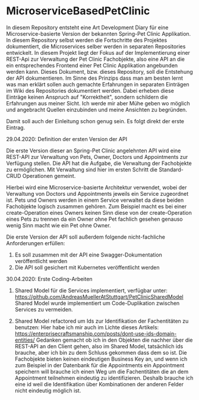# MicroserviceBasedPetClinic
In diesem Repository entsteht eine Art Development Diary für eine Microservice-basierte Version der bekannten Spring-Pet Clinic 
Applikation. In diesem Repository selbst werden die Fortschritte des Projektes dokumentiert, die Microservices selber werden in 
separaten Repositories entwickelt. In diesem Projekt liegt der Fokus auf der Implementierung einer REST-Api zur Verwaltung der Pet Clinic 
Fachobjekte, also eine API an die ein entsprechendes Frontend einer Pet Clinic Applikation angebunden werden kann. Dieses Dokument, bzw. 
dieses Repository, soll die Entstehung der API dokumentieren. Im Sinne des Prinzips dass man am besten lernt was man erklärt sollen auch 
gemachte Erfahrungen in separaten Einträgen im Wiki des Repositories dokumentiert werden. Dabei erheben diese Einträge keinen Anspruch 
auf "Korrektheit", sondern schildern die Erfahrungen aus meiner Sicht. Ich werde mir aber Mühe geben wo möglich und angebracht Quellen 
einzubinden und meine Ansichten zu begründen. 

Damit soll auch der Einleitung schon genug sein. Es folgt direkt der erste Eintrag.

29.04.2020: Definition der ersten Version der API

Die erste Version dieser an Spring-Pet Clinic angelehnten API wird eine REST-API zur Verwaltung von Pets, Owner, Doctors und Appointments 
zur Verfügung stellen. Die API hat die Aufgabe, die Verwaltung der Fachobjekte zu ermöglichen. Mit Verwaltung sind hier im ersten Schritt 
die Standard-CRUD Operationen gemeint.

Hierbei wird eine Microservice-basierte Architektur verwendet, wobei der Verwaltung von Doctors und Appointments jeweils ein Service 
zugeordnet ist. Pets und Owners werden in einem Service verwaltet da diese beiden Fachobjekte logisch zusammen gehören. Zum Beispiel 
macht es bei einer create-Operation eines Owners keinen Sinn diese von der create-Operation eines Pets zu trennen da ein Owner ohne Pet 
fachlich gesehen genauso wenig Sinn macht wie ein Pet ohne Owner.

Die erste Version der API soll außerdem folgende nicht-fachliche Anforderungen erfüllen:

1. Es soll zusammen mit der API eine Swagger-Dokumentation veröffentlicht werden
2. Die API soll gesichert mit Kubernetes veröffentlicht werden

30.04.2020: Erste Coding-Arbeiten

1. Shared Model für die Services implementiert, verfügbar unter: https://github.com/AndreasMuellerAtStuttgart/PetClinicSharedModel
Shared Model wurde implementiert um Code-Duplikation zwischen Services zu vermeiden. 

2. Shared Model refactored um Ids zur Identifikation der Fachentitäten zu benutzen: Hier habe ich mir auch im Lichte dieses Artikels: https://enterprisecraftsmanship.com/posts/dont-use-ids-domain-entities/ Gedanken gemacht ob ich in den Objekten die nachher über die REST-API an den Client gehen, also im Shared Model, tatsächlich ids brauche, aber ich bin zu dem Schluss gekommen dass dem so ist. Die Fachobjekte bieten keinen eindeutigen Business Key an, und wenn ich zum Beispiel in der Datenbank für die Appointments ein Appointment speichern will brauche ich einen Weg um die Fachentitäten die an dem Appointment teilnehmen eindeutig zu identifizieren. Deshalb brauche ich eine id weil die Identifikation über Kombinationen der anderen Felder nicht eindeutig möglich ist.
